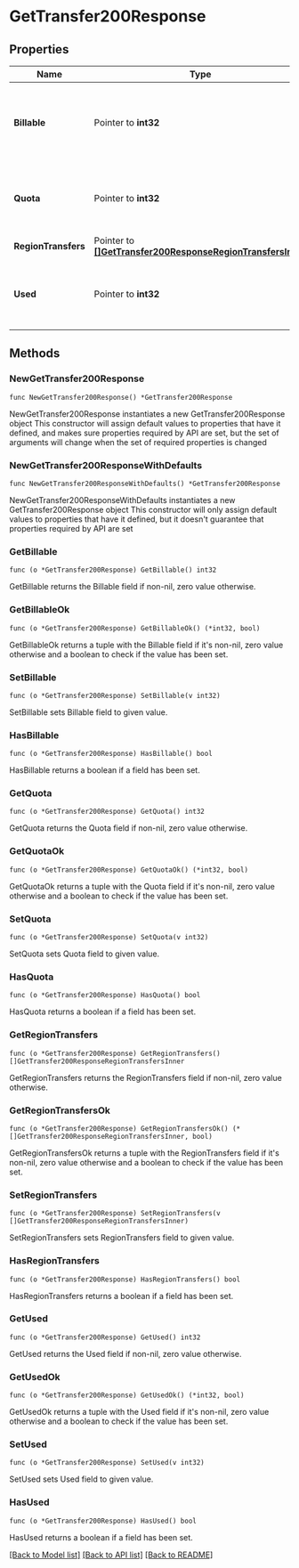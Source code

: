 # GetTransfer200Response

## Properties

Name | Type | Description | Notes
------------ | ------------- | ------------- | -------------
**Billable** | Pointer to **int32** | The amount of your transfer pool that is billable this billing cycle. | [optional] [readonly] 
**Quota** | Pointer to **int32** | The amount of network usage allowed this billing cycle. | [optional] [readonly] 
**RegionTransfers** | Pointer to [**[]GetTransfer200ResponseRegionTransfersInner**](GetTransfer200ResponseRegionTransfersInner.md) |  | [optional] 
**Used** | Pointer to **int32** | The amount of network usage you have used this billing cycle. | [optional] [readonly] 

## Methods

### NewGetTransfer200Response

`func NewGetTransfer200Response() *GetTransfer200Response`

NewGetTransfer200Response instantiates a new GetTransfer200Response object
This constructor will assign default values to properties that have it defined,
and makes sure properties required by API are set, but the set of arguments
will change when the set of required properties is changed

### NewGetTransfer200ResponseWithDefaults

`func NewGetTransfer200ResponseWithDefaults() *GetTransfer200Response`

NewGetTransfer200ResponseWithDefaults instantiates a new GetTransfer200Response object
This constructor will only assign default values to properties that have it defined,
but it doesn't guarantee that properties required by API are set

### GetBillable

`func (o *GetTransfer200Response) GetBillable() int32`

GetBillable returns the Billable field if non-nil, zero value otherwise.

### GetBillableOk

`func (o *GetTransfer200Response) GetBillableOk() (*int32, bool)`

GetBillableOk returns a tuple with the Billable field if it's non-nil, zero value otherwise
and a boolean to check if the value has been set.

### SetBillable

`func (o *GetTransfer200Response) SetBillable(v int32)`

SetBillable sets Billable field to given value.

### HasBillable

`func (o *GetTransfer200Response) HasBillable() bool`

HasBillable returns a boolean if a field has been set.

### GetQuota

`func (o *GetTransfer200Response) GetQuota() int32`

GetQuota returns the Quota field if non-nil, zero value otherwise.

### GetQuotaOk

`func (o *GetTransfer200Response) GetQuotaOk() (*int32, bool)`

GetQuotaOk returns a tuple with the Quota field if it's non-nil, zero value otherwise
and a boolean to check if the value has been set.

### SetQuota

`func (o *GetTransfer200Response) SetQuota(v int32)`

SetQuota sets Quota field to given value.

### HasQuota

`func (o *GetTransfer200Response) HasQuota() bool`

HasQuota returns a boolean if a field has been set.

### GetRegionTransfers

`func (o *GetTransfer200Response) GetRegionTransfers() []GetTransfer200ResponseRegionTransfersInner`

GetRegionTransfers returns the RegionTransfers field if non-nil, zero value otherwise.

### GetRegionTransfersOk

`func (o *GetTransfer200Response) GetRegionTransfersOk() (*[]GetTransfer200ResponseRegionTransfersInner, bool)`

GetRegionTransfersOk returns a tuple with the RegionTransfers field if it's non-nil, zero value otherwise
and a boolean to check if the value has been set.

### SetRegionTransfers

`func (o *GetTransfer200Response) SetRegionTransfers(v []GetTransfer200ResponseRegionTransfersInner)`

SetRegionTransfers sets RegionTransfers field to given value.

### HasRegionTransfers

`func (o *GetTransfer200Response) HasRegionTransfers() bool`

HasRegionTransfers returns a boolean if a field has been set.

### GetUsed

`func (o *GetTransfer200Response) GetUsed() int32`

GetUsed returns the Used field if non-nil, zero value otherwise.

### GetUsedOk

`func (o *GetTransfer200Response) GetUsedOk() (*int32, bool)`

GetUsedOk returns a tuple with the Used field if it's non-nil, zero value otherwise
and a boolean to check if the value has been set.

### SetUsed

`func (o *GetTransfer200Response) SetUsed(v int32)`

SetUsed sets Used field to given value.

### HasUsed

`func (o *GetTransfer200Response) HasUsed() bool`

HasUsed returns a boolean if a field has been set.


[[Back to Model list]](../README.md#documentation-for-models) [[Back to API list]](../README.md#documentation-for-api-endpoints) [[Back to README]](../README.md)


